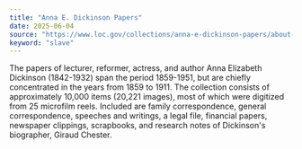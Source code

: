 ```yaml
---
title: "Anna E. Dickinson Papers"
date: 2025-06-04
source: "https://www.loc.gov/collections/anna-e-dickinson-papers/about-this-collection/"
keyword: "slave"
---
```


The papers of lecturer, reformer, actress, and author Anna Elizabeth Dickinson (1842-1932) span the period 1859-1951, but are chiefly concentrated in the years from 1859 to 1911. The collection consists of approximately 10,000 items (20,221 images), most of which were digitized from 25 microfilm reels. Included are family correspondence, general correspondence, speeches and writings, a legal file, financial papers, newspaper clippings, scrapbooks, and research notes of Dickinson's biographer, Giraud Chester.

